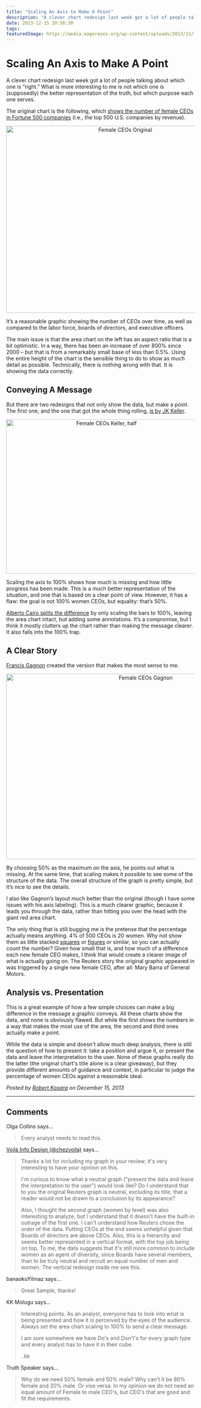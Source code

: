 ```yaml
---
title: "Scaling An Axis to Make A Point"
description: "A clever chart redesign last week got a lot of people talking about which one is “right.” What is more interesting to me is not which one is (supposedly) the better representation of the truth, but which purpose each one serves."
date: 2013-12-15 20:56:30
tags: 
featuredImage: https://media.eagereyes.org/wp-content/uploads/2013/12/female-ceos-keller.jpg
---
```


# Scaling An Axis to Make A Point

A clever chart redesign last week got a lot of people talking about which one is “right.” What is more interesting to me is not which one is (supposedly) the better representation of the truth, but which purpose each one serves.

The original chart is the following, which <a href="http://blogs.reuters.com/data-dive/2013/12/10/gms-new-ceo-is-another-small-crack-in-the-glass-ceiling/">shows the number of female CEOs in Fortune 500 companies</a> (i.e., the top 500 U.S. companies by revenue).

<p align="center"><img class="aligncenter size-full wp-image-2862" alt="Female CEOs Original" src="https://media.eagereyes.org/wp-content/uploads/2013/12/female-ceos-original.jpg" width="620" height="499" /></p>

It’s a reasonable graphic showing the number of CEOs over time, as well as compared to the labor force, boards of directors, and executive officers.

The main issue is that the area chart on the left has an aspect ratio that is a bit optimistic. In a way, there has been an increase of over 800% since 2000 – but that is from a remarkably small base of less than 0.5%. Using the entire height of the chart is the sensible thing to do to show as much detail as possible. Technically, there is nothing wrong with that. It is showing the data correctly.

## Conveying A Message

But there are two redesigns that not only show the data, but make a point. The first one, and the one that got the whole thing rolling, <a href="https://twitter.com/jk_keller/status/410498080765919232/">is by JK Keller</a>.

<p align="center"><img class="aligncenter size-full wp-image-2861" alt="Female CEOs Keller, half" src="https://media.eagereyes.org/wp-content/uploads/2013/12/female-ceos-keller-half.jpg" width="520" height="412" /></p>

Scaling the axis to 100% shows how much is missing and how little progress has been made. This is a much better representation of the situation, and one that is based on a clear point of view. However, it has a flaw: the goal is not 100% women CEOs, but equality: that’s 50%.

<a href="http://www.thefunctionalart.com/2013/12/discussing-infographic-by-reuters.html">Alberto Cairo splits the difference</a> by only scaling the bars to 100%, leaving the area chart intact, but adding some annotations. It’s a compromise, but I think it mostly clutters up the chart rather than making the message clearer. It also falls into the 100% trap.

## A Clear Story

<a href="http://www.chezvoila.com/blog/glass-ceiling">Francis Gagnon</a> created the version that makes the most sense to me.

<p align="center"><img class="aligncenter size-medium wp-image-2859" alt="Female CEOs Gagnon" src="https://media.eagereyes.org/wp-content/uploads/2013/12/female-ceos-gagnon.png" width="730" height="495" /></p>

By choosing 50% as the maximum on the axis, he points out what is missing. At the same time, that scaling makes it possible to see some of the structure of the data. The overall structure of the graph is pretty simple, but it’s nice to see the details.

I also like Gagnon’s layout much better than the original (though I have some issues with his axis labeling). This is a much clearer graphic, because it leads you through the data, rather than hitting you over the head with the giant red area chart.

The only thing that is still bugging me is the pretense that the percentage actually means anything. 4% of 500 CEOs is 20 women. Why not show them as little stacked <a title="Women in IT – Squaring the Pie?" href="/techniques/square-pie-charts">squares</a> or <a title="The ISOTYPE" href="/techniques/isotype">figures</a> or similar, so you can actually count the number? Given how small that is, and how much of a difference each new female CEO makes, I think that would create a clearer image of what is actually going on. The Reuters story the original graphic appeared in was triggered by a single new female CEO, after all: Mary Barra of General Motors.

## Analysis vs. Presentation

This is a great example of how a few simple choices can make a big difference in the message a graphic conveys. All these charts show the data, and none is obviously flawed. But while the first shows the numbers in a way that makes the most use of the area, the second and third ones actually make a point.

While the data is simple and doesn't allow much deep analysis, there is still the question of how to present it: take a position and argue it, or present the data and leave the interpretation to the user. None of these graphs really do the latter (the original chart's title alone is a clear giveaway), but they provide different amounts of guidance and context, in particular to judge the percentage of women CEOs against a reasonable ideal.


_Posted by <a href="/about">Robert Kosara</a> on December 15, 2013_


<aside class="comments">

---
## Comments

Olga Collins says…
>	Every analyst needs to read this.

<a href="http://twitter.com/chezvoila" rel="nofollow noopener" target="_blank">Voilà Info Design (@chezvoila)</a> says…
>	Thanks a lot for including my graph in your review; it's very interesting to have your opinion on this.
>	
>	I'm curious to know what a neutral graph ("present the data and leave the interpretation to the user") would look like? Do I understand that to you the original Reuters graph is neutral, excluding its title, that a reader would not be drawn to a conclusion by its appearance?
>	
>	Also, I thought the second graph (women by level) was also interesting to analyze, but I understand that it doesn't have the built-in outrage of the first one. I can't understand how Reuters chose the order of the data. Putting CEOs at the end seems unhelpful given that Boards of directors are above CEOs. Also, this is a hierarchy and seems better represented in a vertical format, with the top job being on top. To me, the data suggests that it's still more common to include women as an agent of diversity, since Boards have several members, than to be truly neutral and recruit an equal number of men and women. The vertical redesign made me see this.

banaokuYilmaz says…
>	Great Sample, thanks!

KK Molugu says…
>	Interesting points. As an analyst, everyone has to look into what is being presented and how it is perceived by the eyes of the audience. Always set the area chart scaling to 100% to send a clear message.
>	
>	I am sure somewhere we have Do's and Don't's for every graph type and every analyst has to have it in their cube.
>	
>	..kk

Truth Speaker says…
>	Why do we need 50% female and 50% male? Why can't it be 80% female and 20% male. Or vise versa. In my opinion we do not need an equal amount of Female to male CEO's, but CEO's that are good and fit the requirements.

</aside>

